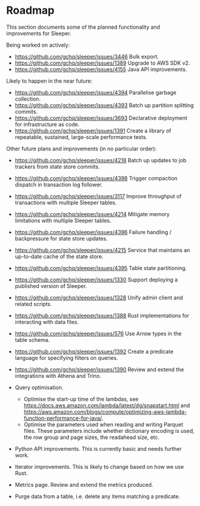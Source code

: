 Roadmap
=======

This section documents some of the planned functionality and improvements for Sleeper.

Being worked on actively:

- https://github.com/gchq/sleeper/issues/3446 Bulk export.
- https://github.com/gchq/sleeper/issues/1389 Upgrade to AWS SDK v2.
- https://github.com/gchq/sleeper/issues/4155 Java API improvements.


Likely to happen in the near future:

- https://github.com/gchq/sleeper/issues/4394 Parallelise garbage collection.
- https://github.com/gchq/sleeper/issues/4393 Batch up partition splitting commits.
- https://github.com/gchq/sleeper/issues/3693 Declarative deployment for infrastructure as code.
- https://github.com/gchq/sleeper/issues/1391 Create a library of repeatable, sustained, large-scale performance tests.


Other future plans and improvements (in no particular order):

- https://github.com/gchq/sleeper/issues/4218 Batch up updates to job trackers from state store commits.
- https://github.com/gchq/sleeper/issues/4398 Trigger compaction dispatch in transaction log follower.
- https://github.com/gchq/sleeper/issues/3117 Improve throughput of transactions with multiple Sleeper tables.
- https://github.com/gchq/sleeper/issues/4214 Mitigate memory limitations with multiple Sleeper tables.
- https://github.com/gchq/sleeper/issues/4396 Failure handling / backpressure for state store updates.
- https://github.com/gchq/sleeper/issues/4215 Service that maintains an up-to-date cache of the state store.
- https://github.com/gchq/sleeper/issues/4395 Table state partitioning.
- https://github.com/gchq/sleeper/issues/1330 Support deploying a published version of Sleeper.
- https://github.com/gchq/sleeper/issues/1328 Unify admin client and related scripts.
- https://github.com/gchq/sleeper/issues/1388 Rust implementations for interacting with data files.
- https://github.com/gchq/sleeper/issues/576 Use Arrow types in the table schema.
- https://github.com/gchq/sleeper/issues/1392 Create a predicate language for specifying filters on queries.
- https://github.com/gchq/sleeper/issues/1390 Review and extend the integrations with Athena and Trino.

- Query optimisation.
    - Optimise the start-up time of the lambdas, see https://docs.aws.amazon.com/lambda/latest/dg/snapstart.html
    and https://aws.amazon.com/blogs/compute/optimizing-aws-lambda-function-performance-for-java/.
    - Optimise the parameters used when reading and writing Parquet files. These parameters include whether
    dictionary encoding is used, the row group and page sizes, the readahead size, etc.

- Python API improvements. This is currently basic and needs further work.
- Iterator improvements. This is likely to change based on how we use Rust.
- Metrics page. Review and extend the metrics produced.
- Purge data from a table, i.e. delete any items matching a predicate.
